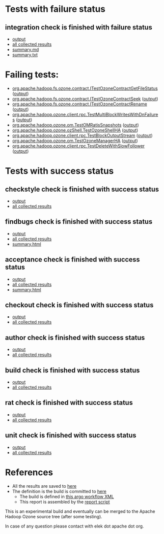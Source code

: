 # Tests with failure status

## integration check is finished with failure status

   * [output](https://raw.githubusercontent.com/elek/ozone-ci-q4/master/pr/pr-hdds-2254-trunk-wbvmw/integration/output.log)
   * [all collected results](https://github.com/elek/ozone-ci-q4/tree/master/pr/pr-hdds-2254-trunk-wbvmw/integration)
   * [summary.md](https://github.com/elek/ozone-ci-q4/tree/master/pr/pr-hdds-2254-trunk-wbvmw/integration/summary.md)
   * [summary.txt](https://github.com/elek/ozone-ci-q4/tree/master/pr/pr-hdds-2254-trunk-wbvmw/integration/summary.txt)

# Failing tests: 

 * [org.apache.hadoop.fs.ozone.contract.ITestOzoneContractGetFileStatus](hadoop-ozone/ozonefs/org.apache.hadoop.fs.ozone.contract.ITestOzoneContractGetFileStatus.txt) ([output](hadoop-ozone/ozonefs/org.apache.hadoop.fs.ozone.contract.ITestOzoneContractGetFileStatus-output.txt))
 * [org.apache.hadoop.fs.ozone.contract.ITestOzoneContractSeek](hadoop-ozone/ozonefs/org.apache.hadoop.fs.ozone.contract.ITestOzoneContractSeek.txt) ([output](hadoop-ozone/ozonefs/org.apache.hadoop.fs.ozone.contract.ITestOzoneContractSeek-output.txt))
 * [org.apache.hadoop.fs.ozone.contract.ITestOzoneContractRename](hadoop-ozone/ozonefs/org.apache.hadoop.fs.ozone.contract.ITestOzoneContractRename.txt) ([output](hadoop-ozone/ozonefs/org.apache.hadoop.fs.ozone.contract.ITestOzoneContractRename-output.txt))
 * [org.apache.hadoop.ozone.client.rpc.TestMultiBlockWritesWithDnFailures](hadoop-ozone/integration-test/org.apache.hadoop.ozone.client.rpc.TestMultiBlockWritesWithDnFailures.txt) ([output](hadoop-ozone/integration-test/org.apache.hadoop.ozone.client.rpc.TestMultiBlockWritesWithDnFailures-output.txt))
 * [org.apache.hadoop.ozone.om.TestOMRatisSnapshots](hadoop-ozone/integration-test/org.apache.hadoop.ozone.om.TestOMRatisSnapshots.txt) ([output](hadoop-ozone/integration-test/org.apache.hadoop.ozone.om.TestOMRatisSnapshots-output.txt))
 * [org.apache.hadoop.ozone.ozShell.TestOzoneShellHA](hadoop-ozone/integration-test/org.apache.hadoop.ozone.ozShell.TestOzoneShellHA.txt) ([output](hadoop-ozone/integration-test/org.apache.hadoop.ozone.ozShell.TestOzoneShellHA-output.txt))
 * [org.apache.hadoop.ozone.client.rpc.TestBlockOutputStream](hadoop-ozone/integration-test/org.apache.hadoop.ozone.client.rpc.TestBlockOutputStream.txt) ([output](hadoop-ozone/integration-test/org.apache.hadoop.ozone.client.rpc.TestBlockOutputStream-output.txt))
 * [org.apache.hadoop.ozone.om.TestOzoneManagerHA](hadoop-ozone/integration-test/org.apache.hadoop.ozone.om.TestOzoneManagerHA.txt) ([output](hadoop-ozone/integration-test/org.apache.hadoop.ozone.om.TestOzoneManagerHA-output.txt))
 * [org.apache.hadoop.ozone.client.rpc.TestDeleteWithSlowFollower](hadoop-ozone/integration-test/org.apache.hadoop.ozone.client.rpc.TestDeleteWithSlowFollower.txt) ([output](hadoop-ozone/integration-test/org.apache.hadoop.ozone.client.rpc.TestDeleteWithSlowFollower-output.txt))


# Tests with success status

## checkstyle check is finished with success status

   * [output](https://raw.githubusercontent.com/elek/ozone-ci-q4/master/pr/pr-hdds-2254-trunk-wbvmw/checkstyle/output.log)
   * [all collected results](https://github.com/elek/ozone-ci-q4/tree/master/pr/pr-hdds-2254-trunk-wbvmw/checkstyle)


## findbugs check is finished with success status

   * [output](https://raw.githubusercontent.com/elek/ozone-ci-q4/master/pr/pr-hdds-2254-trunk-wbvmw/findbugs/output.log)
   * [all collected results](https://github.com/elek/ozone-ci-q4/tree/master/pr/pr-hdds-2254-trunk-wbvmw/findbugs)
   * [summary.html](https://elek.github.io/ozone-ci-q4/pr/pr-hdds-2254-trunk-wbvmw/findbugs/summary.html)


## acceptance check is finished with success status

   * [output](https://raw.githubusercontent.com/elek/ozone-ci-q4/master/pr/pr-hdds-2254-trunk-wbvmw/acceptance/output.log)
   * [all collected results](https://github.com/elek/ozone-ci-q4/tree/master/pr/pr-hdds-2254-trunk-wbvmw/acceptance)
   * [summary.html](https://elek.github.io/ozone-ci-q4/pr/pr-hdds-2254-trunk-wbvmw/acceptance/summary.html)


## checkout check is finished with success status

   * [output](https://raw.githubusercontent.com/elek/ozone-ci-q4/master/pr/pr-hdds-2254-trunk-wbvmw/checkout/output.log)
   * [all collected results](https://github.com/elek/ozone-ci-q4/tree/master/pr/pr-hdds-2254-trunk-wbvmw/checkout)


## author check is finished with success status

   * [output](https://raw.githubusercontent.com/elek/ozone-ci-q4/master/pr/pr-hdds-2254-trunk-wbvmw/author/output.log)
   * [all collected results](https://github.com/elek/ozone-ci-q4/tree/master/pr/pr-hdds-2254-trunk-wbvmw/author)


## build check is finished with success status

   * [output](https://raw.githubusercontent.com/elek/ozone-ci-q4/master/pr/pr-hdds-2254-trunk-wbvmw/build/output.log)
   * [all collected results](https://github.com/elek/ozone-ci-q4/tree/master/pr/pr-hdds-2254-trunk-wbvmw/build)


## rat check is finished with success status

   * [output](https://raw.githubusercontent.com/elek/ozone-ci-q4/master/pr/pr-hdds-2254-trunk-wbvmw/rat/output.log)
   * [all collected results](https://github.com/elek/ozone-ci-q4/tree/master/pr/pr-hdds-2254-trunk-wbvmw/rat)


## unit check is finished with success status

   * [output](https://raw.githubusercontent.com/elek/ozone-ci-q4/master/pr/pr-hdds-2254-trunk-wbvmw/unit/output.log)
   * [all collected results](https://github.com/elek/ozone-ci-q4/tree/master/pr/pr-hdds-2254-trunk-wbvmw/unit)




# References

 * All the results are saved to [here](https://github.com/elek/ozone-ci-q4/tree/master/pr/pr-hdds-2254-trunk-wbvmw/)
 * The definition is the build is committed to [here](https://github.com/elek/argo-ozone)
    * The build is defined in [this argo workflow XML](https://github.com/elek/argo-ozone/blob/master/ozone-build.yaml)
    * This report is assembled by the [report script](https://github.com/elek/argo-ozone/blob/master/scripts/report.sh)

This is an experimental build and eventually can be merged to the Apache Hadoop Ozone source tree (after some testing).

In case of any question please contact with elek dot apache dot org.
